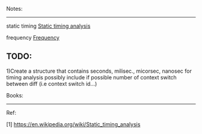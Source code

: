 Notes:

-------
static timing [Static timing analysis](https://en.wikipedia.org/wiki/Static_timing_analysis)

frequency [Frequency](https://en.wikipedia.org/wiki/Frequency)


TODO:
-------
1)Create a structure that contains seconds, milisec., micorsec, nanosec for timing analysis possibly include if possible number of context switch between diff (i.e context switch id...)


Books:

------

Ref:

[1] https://en.wikipedia.org/wiki/Static_timing_analysis

